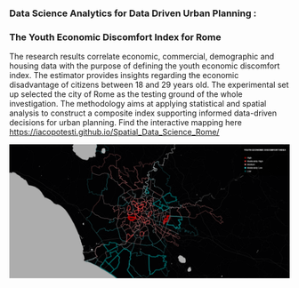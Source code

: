 ### Data Science Analytics for Data Driven Urban Planning :
### The Youth Economic Discomfort Index for Rome

The research results correlate economic, commercial, demographic and housing data with the purpose of defining the youth economic discomfort index. The estimator provides insights regarding the economic disadvantage of citizens between 18 and 29 years old. The experimental set up selected the city of Rome as the testing ground of the whole investigation. The methodology aims at applying statistical and spatial analysis to construct a composite index supporting informed data-driven decisions for urban planning. Find the interactive mapping here https://iacopotesti.github.io/Spatial_Data_Science_Rome/

![](Images/map.PNG)
